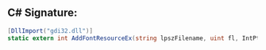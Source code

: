 
## C# Signature:
```cs
[DllImport("gdi32.dll")]
static extern int AddFontResourceEx(string lpszFilename, uint fl, IntPtr pdv);
```
